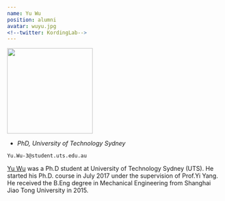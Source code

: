 ```yaml
---
name: Yu Wu 
position: alumni
avatar: wuyu.jpg
<!--twitter: KordingLab-->
---
```


<img width="200" src="{{site.baseurl}}/images/people/{{page.avatar}}" data-action="zoom">

- _PhD, University of Technology Sydney_<br>
<!--- _Science coach. Collaborator. Transdisciplinary optimist._-->

<i class="fa fa-envelope-o"></i> `Yu.Wu-3@student.uts.edu.au`

[Yu Wu](http://yu-wu.net/) was a Ph.D student at University of Technology Sydney (UTS). He started his Ph.D. course in July 2017 under the supervision of Prof.Yi Yang. He received the B.Eng degree in Mechanical Engineering from Shanghai Jiao Tong University in 2015. 

